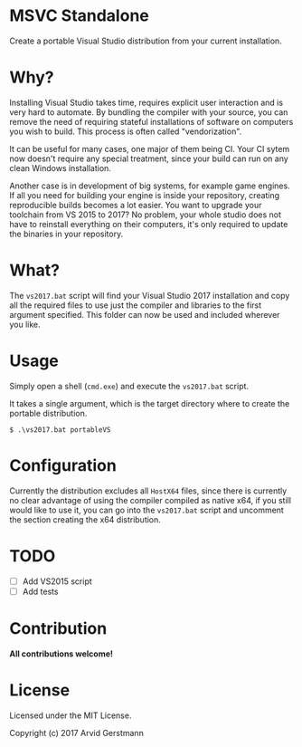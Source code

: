 # MSVC Standalone

Create a portable Visual Studio distribution from your current installation.

# Why?

Installing Visual Studio takes time, requires explicit user interaction and is
very hard to automate. By bundling the compiler with your source, you can remove
the need of requiring stateful installations of software on computers you wish to build.
This process is often called "vendorization".

It can be useful for many cases, one major of them being CI. Your CI sytem now doesn't
require any special treatment, since your build can run on any clean Windows installation.

Another case is in development of big systems, for example game engines. If all you
need for building your engine is inside your repository, creating reproducible builds
becomes a lot easier. You want to upgrade your toolchain from VS 2015 to 2017? No problem,
your whole studio does not have to reinstall everything on their computers, it's only
required to update the binaries in your repository.

# What?

The `vs2017.bat` script will find your Visual Studio 2017 installation and copy
all the required files to use just the compiler and libraries to the first argument
specified.
This folder can now be used and included wherever you like.

# Usage

Simply open a shell (`cmd.exe`) and execute the `vs2017.bat` script.

It takes a single argument, which is the target directory where to create the portable
distribution.

```
$ .\vs2017.bat portableVS
```

# Configuration

Currently the distribution excludes all `HostX64` files, since there is currently
no clear advantage of using the compiler compiled as native x64, if you still would
like to use it, you can go into the `vs2017.bat` script and uncomment the section
creating the x64 distribution.

# TODO

- [ ] Add VS2015 script
- [ ] Add tests

# Contribution

**All contributions welcome!**

# License

Licensed under the MIT License.

Copyright (c) 2017 Arvid Gerstmann

